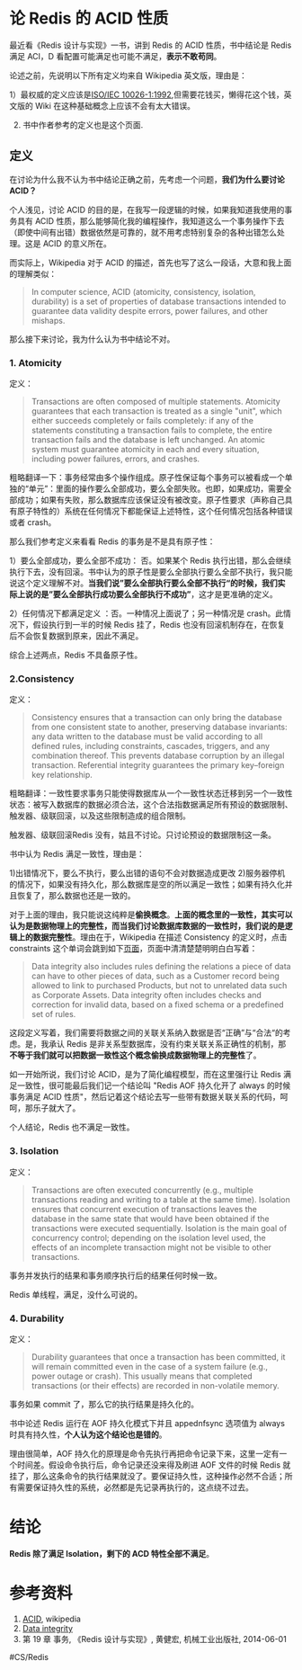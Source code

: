 # 论 Redis 的 ACID 性质

最近看《Redis 设计与实现》一书，讲到 Redis 的 ACID 性质，书中结论是 Redis 满足 ACI，D 看配置可能满足也可能不满足，**表示不敢苟同**。

论述之前，先说明以下所有定义均来自 Wikipedia 英文版，理由是：

1）最权威的定义应该是[ISO/IEC 10026-1:1992](https://www.iso.org/standard/27121.html),但需要花钱买，懒得花这个钱，英文版的 Wiki 在这种基础概念上应该不会有太大错误。

2) 书中作者参考的定义也是这个页面.

## 定义

在讨论为什么我不认为书中结论正确之前，先考虑一个问题，**我们为什么要讨论 ACID？**

个人浅见，讨论 ACID 的目的是，在我写一段逻辑的时候，如果我知道我使用的事务具有 ACID 性质，那么能够简化我的编程操作，我知道这么一个事务操作下去（即使中间有出错）数据依然是可靠的，就不用考虑特别复杂的各种出错怎么处理。这是 ACID 的意义所在。

而实际上，Wikipedia 对于 ACID 的描述，首先也写了这么一段话，大意和我上面的理解类似：

> In computer science, ACID (atomicity, consistency, isolation, durability) is a set of properties of database transactions intended to guarantee data validity despite errors, power failures, and other mishaps.

那么接下来讨论，我为什么认为书中结论不对。

### 1. Atomicity

定义：

> Transactions are often composed of multiple statements. Atomicity guarantees that each transaction is treated as a single "unit", which either succeeds completely or fails completely: if any of the statements constituting a transaction fails to complete, the entire transaction fails and the database is left unchanged. An atomic system must guarantee atomicity in each and every situation, including power failures, errors, and crashes.

粗略翻译一下：事务经常由多个操作组成。原子性保证每个事务可以被看成一个单独的“单元”：里面的操作要么全部成功，要么全部失败。也即，如果成功，需要全部成功；如果有失败，那么数据库应该保证没有被改变。原子性要求（声称自己具有原子特性的）系统在任何情况下都能保证上述特性，这个任何情况包括各种错误或者 crash。

那么我们参考定义来看看 Redis 的事务是不是具有原子性：

1）要么全部成功，要么全部不成功： 否。如果某个 Redis 执行出错，那么会继续执行下去，没有回滚。书中认为的原子性是要么全部执行要么全部不执行，我只能说这个定义理解不对。**当我们说”要么全部执行要么全部不执行“的时候，我们实际上说的是”要么全部执行成功要么全部执行不成功”**，这才是更准确的定义。

2）任何情况下都满足定义 ：否。一种情况上面说了；另一种情况是 crash。此情况下，假设执行到一半的时候 Redis 挂了，Redis 也没有回滚机制存在，在恢复后不会恢复数据到原来，因此不满足。

综合上述两点，Redis 不具备原子性。

### 2.Consistency

定义：

> Consistency ensures that a transaction can only bring the database from one consistent state to another, preserving database invariants: any data written to the database must be valid according to all defined rules, including constraints, cascades, triggers, and any combination thereof. This prevents database corruption by an illegal transaction. Referential integrity guarantees the primary key–foreign key relationship.

粗略翻译：一致性要求事务只能使得数据库从一个一致性状态迁移到另一个一致性状态：被写入数据库的数据必须合法，这个合法指数据满足所有预设的数据限制、触发器、级联回滚，以及这些限制造成的组合限制。

触发器、级联回滚Redis 没有，姑且不讨论。只讨论预设的数据限制这一条。

书中认为 Redis 满足一致性，理由是：

1)出错情况下，要么不执行，要么出错的语句不会对数据造成更改
2)服务器停机的情况下，如果没有持久化，那么数据库是空的所以满足一致性；如果有持久化并且恢复了，那么数据也还是一致的。

对于上面的理由，我只能说这纯粹是**偷换概念**。**上面的概念里的一致性，其实可以认为是数据物理上的完整性，而当我们讨论数据库数据的一致性时，我们说的是逻辑上的数据完整性**。理由在于，Wikipedia 在描述 Consistency 的定义时，点击 constraints 这个单词会跳到如下[页面](https://en.wikipedia.org/wiki/Data_integrity)，页面中清清楚楚明明白白写着：

> Data integrity also includes rules defining the relations a piece of data can have to other pieces of data, such as a Customer record being allowed to link to purchased Products, but not to unrelated data such as Corporate Assets. Data integrity often includes checks and correction for invalid data, based on a fixed schema or a predefined set of rules.

这段定义写着，我们需要将数据之间的关联关系纳入数据是否“正确”与“合法“的考虑。是，我承认 Redis 是非关系型数据库，没有约束关联关系正确性的机制，那**不等于我们就可以把数据一致性这个概念偷换成数据物理上的完整性**了。

如一开始所说，我们讨论 ACID，是为了简化编程模型，而在这里强行让 Redis 满足一致性，很可能最后我们记一个结论叫 "Redis AOF 持久化开了 always 的时候事务满足 ACID 性质"，然后记着这个结论去写一些带有数据关联关系的代码，呵呵，那乐子就大了。

个人结论，Redis 也不满足一致性。

### 3. Isolation

定义：

> Transactions are often executed concurrently (e.g., multiple transactions reading and writing to a table at the same time). Isolation ensures that concurrent execution of transactions leaves the database in the same state that would have been obtained if the transactions were executed sequentially. Isolation is the main goal of concurrency control; depending on the isolation level used, the effects of an incomplete transaction might not be visible to other transactions.

事务并发执行的结果和事务顺序执行后的结果任何时候一致。

Redis 单线程，满足，没什么可说的。

### 4. Durability

定义：

> Durability guarantees that once a transaction has been committed, it will remain committed even in the case of a system failure (e.g., power outage or crash). This usually means that completed transactions (or their effects) are recorded in non-volatile memory.

事务如果 commit 了，那么它的执行结果是持久化的。

书中论述 Redis 运行在 AOF 持久化模式下并且 appednfsync 选项值为 always 时具有持久性，**个人认为这个结论也是错的**。

理由很简单，AOF 持久化的原理是命令先执行再把命令记录下来，这里一定有一个时间差。假设命令执行后，命令记录还没来得及刷进 AOF 文件的时候 Redis 就挂了，那么这条命令的执行结果就没了。要保证持久性，这种操作必然不合适；所有需要保证持久性的系统，必然都是先记录再执行的，这点绕不过去。

# 结论

**Redis 除了满足 Isolation，剩下的 ACD 特性全部不满足**。

# 参考资料
1. [ACID](https://en.wikipedia.org/wiki/ACID), wikipedia
2. [Data integrity](https://en.wikipedia.org/wiki/Data_integrity)
3. 第 19 章 事务, 《Redis 设计与实现》, 黄健宏, 机械工业出版社, 2014-06-01

#CS/Redis